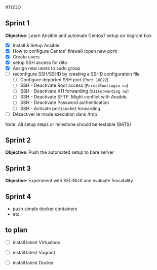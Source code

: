 #TODO

## Sprint 1

**Objective**: Learn Ansible and automate Centos7 setup on Vagrant box

- [x] Install & Setup Ansible
- [x] How to configure Centos' firewall (open new port)
- [x] Create users
- [x] setup SSH access for dito
- [x] Assign new users to sudo group
- [ ] reconfigure SSH/SSHD by creating a SSHD configuration file
    - [ ] Configure deported SSH port (`Port 10022`)
    - [ ] SSH - Deactivate Root access (`PermitRootLogin no`)
    - [ ] SSH - Deactivate X11 forwarding  (`X11Forwarding no`)
    - [ ] SSH - Deactivate SFTP. Might conflict with Ansible.
    - [ ] SSH - Deactivate Password authentication
    - [ ] SSH - Activate port/socket forwarding 
- [ ] Désactiver le mode execution dans /tmp

Note: All setup steps or milestone should be testable (BATS)

## Sprint 2

**Objective**: Push the automated setup to bare server

## Sprint 3

**Objective**: Experiment with SELINUX and evaluate feasability

## Sprint 4

- push simple docker containers
- etc.

## to plan

- [ ] install latest Virtualbox
- [ ] install latest Vagrant
- [ ] install latest Docker




